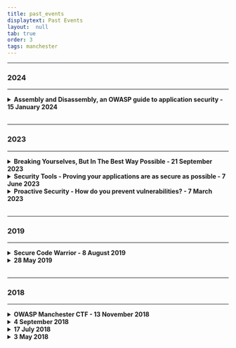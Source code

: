 ```yaml
---
title: past_events
displaytext: Past Events
layout:  null
tab: true
order: 3
tags: manchester
---
```


---
### 2024
---

<details>
  <summary><b>Assembly and Disassembly, an OWASP guide to application security - 15 January 2024</b></summary>

  <h3>Details</h3>

In this session we discussed application security and the basics of assembly. 

  <br><br>
  <h3>Talks</h3>

<h3>Stuart Crawford - AppSec in the Enterprise: in-flight testing and Shifting Left</h3>

<a href="https://www.youtube.com/watch?v=2SHJBKGCu_4">Talk recording</a>
<br><br>
In a world where web-based applications are ubiquitous, penetration testing is well-established as a way of verifying those applications are secure, but how do we stop finding ourselves falling into an endless cycle of 'deploy, test, fix'?
The answer is by paying closer attention to security in the development lifecycle, and I'll provide an example of how we're doing this at one of, if not the largest Independent Software Vendors in the UK

<br><br>

<b>About Stuart Crawford</b><br>

Stuart is Appsec program manager at one of the largest SaaS companies in the UK

  <br><br>

<h3>Tom Blue - Basic Assembly and Memory</h3>

<a href="https://www.youtube.com/watch?v=np88HE8t0cs">Talk recording</a>
<br><br>
This talk would be an overview of how basic assembly and memory works, the structure of programs compiled in C and how to follow the logic of disassembled programs. I’ll show how to use tools such as ghidra to decompile code and to make the reverse engineering process more efficient and cover things such as buffer overflows, patching code and return oriented programming.

<br/><br/>
<b>About Tom Blue</b><br>

Tom is a second year student at Lancaster University studying computer science. He’s passionate about cybersecurity, having worked in the industry for two years, as well as helping run LUHack and LUCompSoc, Lancaster University's hacking and computing societies. He works the university as a casual researcher and is currently looking at embedded systems security and I'm helping write the Cyber Physical Systems module for the cybersecurity masters degree. He also worked as an intern for Digital Interruption, a Manchester based cyber security consultancy.

  <br><br>
  <h3>Sponsors</h3>

  We'd like to say a big THANK YOU to the companies who helped make this event possible: <br>

<b>Amazon</b> - Venue Sponsor<br>
<b>Pentest</b> - Food & Drink Sponsor

</details>

<br>

---
### 2023
---


<details>
  <summary><b>Breaking Yourselves, But In The Best Way Possible - 21 September 2023</b></summary>

  <h3>Details</h3>

In this session we'll be discussing various ways to improve your offensive security testing.
Using these offensive security techniques, your teams will find new ways to break applications, and test your defenses.

  <br><br>
  <h3>Talks</h3>

<h3>Dr Katie Paxton-Fear: Go Hack Yourself: API hacking for beginners</h3>

<a href="https://www.youtube.com/watch?v=Og7va5eb8UU">Talk recording</a>
<br><br>
Over the past few years, we've really seen API hacking take off as a field of its own, diverging from typical web app security, but yet parallel to it. Often we point to the amorphous blob that is web security and go: "here you go, now you can be a hacker too", with top 10 lists, write-ups, conference talks and whitepapers smiling as we do. This creates a major challenge for developers who want to test their APIs for security or just people who want to get into API hacking, how on earth do you wade through all the general web security to get to the meat of API hacking, what do you even need to know? This talk is going to break down API hacking from a developer point of view, teaching you everything you need to know about API hacking, from the bugs you can find and to the impact you can cause, to how you can easily test your own work or review your peers. So what are you waiting for join me and go hack yourself!

<br><br>

<b>About Dr Katie Paxton-Fear</b><br>

A lecturer in Cyber Security at Manchester Metropolitan University and a cyber security researcher, but she's far more well known for her hobby. In her free time, she's a hacker, specialising in API hacking teaching others through her YouTube videos. A former developer turned hacker, she used to make RESTful APIs and now she breaks them. She found her first API vulnerability in 2019 which affected Uber and since then she has been hacking APIs ever since, creating hours of content to help others follow in her footsteps. With her PhD in cyber security and machine learning, she loves to introduce a data-driven approach to hacking combining new tools with manual testing to ensure an impactful bug report every time.

  <br><br>

<h3>Gerald Benischke - Application DoS vulnerabilities</h3>

<a href="https://www.youtube.com/watch?v=b2o4m-eE-io">Talk recording</a>
<br><br>
This AppSec-focussed talk demonstrates how denial of service attacks can be carried out without throwing lots and lots of traffic at a system and effectively stop services. This uses a couple of vulnerabilities in the play framework as an example and describes the impact. This approach can be likened to using precision guided missiles rather than the carpet bombing of DDoS attacks.

I will explore the role that convenience for developers in frameworks combined with unexpected payloads and how this can be exploited. I also draw on how the service mesh can amplify this attack such that multiple instances can be killed with a single request. Furthermore, we look at how Web Application Firewalls (WAFs) offer no protection against this type of attack.

Lastly, I will look at what can be done to protect applications against this type of attack.

<br/><br/>
<b>About Gerald Benischke</b><br>

I tend to describe myself as both an Agile Fundamentalist and an AppSec Snooper. What does this mean? On the one hand my software development experience has led me to think that the principles of the agile manifesto form the basis of good practices. It boils down to lots of common sense, small steps, learning along the way, not writing code that nobody will want or need and taking processes and procedures with a pinch of salt.

  <br><br>
  <h3>Sponsors</h3>

  We'd like to say THANK YOU to the companies who helped make this event possible: <br>

<b>Booking.com</b> - Venue Sponsor<br>
<b>Booking.com</b> - Food & Drink Sponsor

</details>



<details>
    <summary><b>Security Tools - Proving your applications are as secure as possible - 7 June 2023</b></summary>

 <h3>Details</h3>

In this session we'll be discussing various Tools used within Security.
By using these tools, your teams will be able to truly show that your products are as secure as they can be.

  <br><br>
  <h3>Talks</h3>

<h3>Simon Bennetts: An Introduction to OWASP ZAP</h3>

<a href="https://www.youtube.com/watch?v=8SmimaP0VWc&t=23s">Talk recording</a>
<br><br>

In this talk Simon (the ZAP founder and project lead) will give you an overview of the worlds most popular web security scanner. He will also talk about the most recent changes and whats coming next.

<br><br>

<b>About Simon Bennetts</b><br>
The OWASP Zed Attack Proxy (ZAP) Founder and Project Leader, and a Distinguished Engineer at Jit.
He has talked about and demonstrated ZAP at conferences all over the world, including Blackhat, JavaOne, FOSDEM and OWASP AppSec EU, USA & AsiaPac.
Prior to making the move into security he was a developer for 25 years and strongly believes that you cannot build secure web applications without knowing how to attack them.

  <br><br>

<h3>Anthony Harrison - SBOMs and why they can help make your software more secure</h3>

<a href="https://www.youtube.com/watch?v=COi7fTmix7U">Talk recording</a>
<br><br>

This talk will explain what a SBOM (Software Bill of Material) is, how and when they should be produced / some of the challenges that need to be overcome, and demonstrate how they should form part of a DevSecOPs lifecycle. I will try and supplement the talk with some demonstrations using a number of open source applications.

<br/><br/>
<b>About Anthony Harrison</b><br>

An independent systems/software/cyber consultant. I am part of the SPDX community developing the forthcoming security profile, and a member of the OpenSSF SBOM Everywhere working group and SBOM Forum. I have presented on SBOMs at FOSDEM (2002 and 2023), EuroPython 2022 and will be presenting at PyCascades (Vancouver) in March.

  <br><br>
  <h3>Sponsors</h3>

  We'd like to say THANK YOU to the companies who helped make this event possible: <br>

<b>Bruntwood</b> - Venue Sponsor<br>
<b>Cytix</b> - Food & Drink Sponsor

</details>


<details>
  <summary><b>Proactive Security - How do you prevent vulnerabilities? - 7 March 2023</b></summary>
  
  <h3>Details</h3>

  In this session we'll be discussing Proactive Security. Meaning, how do you empower and enable engineering teams to own their own security to prevent the release of vulnerable code... What would secure coding practices look like, what is security by design, what security testing can teams do during the test & release process. More importantly, what can we put in place to really make the security teams work for their money. 
  
  <br><br>
  <h3>Talks</h3>

  <h3>Threat Modelling - <a href="https://uk.linkedin.com/in/fewster" rel="noreferrer">Robin Fewster</a></h3>

  <a href="https://www.youtube.com/watch?v=oceDLvJqlDY">Talk recording</a>
<br><br>

  Drawing on some client experiences, Robin will discuss different threat modelling approaches and tools available, and how they went down with development teams.
  
  <br><br>
  <b>About Robin Fewster</b><br>
  Robin has 20 years experience in cyber security, and is particularly interested in helping companies to improve their security posture. A current area of focus is to assist software development teams with improving their secure software development practices. This includes work ranging from implementing security strategy, security champions programmes and threat modeling. Robin is also a former OWASP Newcastle chapter leader.
  
  <br><br>
  <h3>SAST, DAST, IAST, RASP - <a href="https://uk.linkedin.com/in/daniel-oates-lee-05ba7117" rel="noreferrer">Daniel Oates-Lee</a></h3>
  
  <a href="https://www.youtube.com/watch?v=UdLX3oBi7Yg&t=24s">Talk recording</a>
<br><br>

  Daniel will give us an introduction to DevSecOps and share their experience enabling secure development for clients.
  
  <br><br>
  <b>About Daniel Oates-Lee</b><br>
  Daniel is one of the Punk Security Co-Founders and has over 21 years of commercial IT experience, with 15 years focused on cyber security.

  <br><br>
  <h3>Sponsors</h3>

  We'd like to say THANK YOU to the companies who helped make this event possible: <br>
  <b><a href="https://labs.uk.barclays/dish/" rel="noreferrer">Barclays DiSH</a></b> - Thank you so much for sponsoring the venue. <br>
  <b><a href="https://www.beyondtrust.com/" rel="noreferrer">BeyondTrust</a></b> - Thank you so much for sponsoring the food & drink. <br>
  <b><a href="https://www.cytix.io/" rel="noreferrer">Cytix</a></b> - Special thanks for making introductions. <br><br>

</details>

<br>

---
### 2019
---

<details>
    <summary><b>Secure Code Warrior - 8 August 2019</b></summary>
    
    Hosted by BBC
</details>

<details>
    <summary><b>28 May 2019</b></summary>

    <h3>Simon Bennetts</h3>

    OWASP ZAPs lead hacker, Simon Bennetts will be taking us through the new User Interface for ZAP - the ZAP Heads Up Display (or HUD).

    <h3>Gerald Benischke</h3>

    <a href="https://www.slideshare.net/GeraldBenischke/xml-is-evil-owasp-manchester-may-2019-148102429">Slides</a>
    <br><br>

    XML is Evil: This talk describes several common XML security vulnerabilities, how they can be found and mitigated against.  Real life examples (though anonymised)  are used to illustrate how these issues can be exploited.

    <h3>Sponsors</h3>

    <b>RentalCars</b> - Venue sponsor<br>
    <b>Distil Networks</b> - Food & drink
</details>

<br>

---
### 2018
---

<details>
    <summary><b>OWASP Manchester CTF - 13 November 2018</b></summary>

    Manchester OWASP will be running it’s first annual CTF on November 13th in partnership with Manchester Grey Hats who will be running the challenges.

The CTF will be hosted by the Manchester Technology Centre on Oxford Road and is aimed at people working in the tech industry who have an interest in security. The CTF itself will be a jeopardy style challenge aimed at a range of technical capabilities, with some low or non tech challenges.

So, if you're a developer, software tester, system architect, infosec professional, or just have an interest in security sign up. We'll be running teams of 4, so you can either enter a full team or we can help you put one together on the day!

Manchester Grey Hats will be running a series of short workshops on the same topics as the CTF on October 24th, so keep an eye on their Meetup page!

Thanks to our community sponsors; Manchester Grey Hats, North West Testers Gathering, Manchester Girl Geeks, Techs and the City, Tech Leaders of the North West and PowerShell Manchester.
</details>

<details>
    <summary><b>4 September 2018</b></summary>

    <h3>Scott Helme</h3>
    <h3>Catherine Chapman</h3>

    <h3>Sponsors</h3>

    Booking Go (Rentalcars)<br>
    SureCloud
</details>

<details>
    <summary><b>17 July 2018</b></summary>

    <h3>Mike Thompson</h3>

    <a href="https://www.youtube.com/watch?v=EGj-M_Q9qZY">Talk recording</a>

    <h3>Liz Bell</h3>

    <a href="https://www.youtube.com/watch?v=LQYNTqx3vIg">Talk recording</a>

    <h3>Sponsors</h3>

    Mad Lab - Venue<br>
    ReportUri<br>
    NCC
</details>

<details>
    <summary><b>3 May 2018</b></summary>

    <h3>Daniel Dresner</h3>

    Will be taking us through his experience of careers in the IT industry and academia.

    <h3>John Denneny</h3>

    Founder of Pen Test Limited, will be talking about his experience of setting up and running a successful IT Security company.

    <h3>Sponsors</h3>

    University of Manchester - Venue<br>
    NCC Group
</details>
